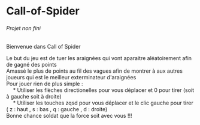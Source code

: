 # Call-of-Spider

###### _Projet non fini_

Bienvenue dans Call of Spider

Le but du jeu est de tuer les araignées qui vont aparaitre aléatoirement afin de gagné des points  
Amassé le plus de points au fil des vagues afin de montrer à aux autres joueurs qui est le meilleur exterminateur d'araignées  
Pour jouer rien de plus simple :  
&emsp; * Utiliser les flèches directionelles pour vous déplacer et 0 pour tirer (soit à gauche soit à droite)  
&emsp; * Utiliser les touches zqsd pour vous déplacer et le clic gauche pour tirer ( z : haut , s : bas , q : gauche , d : droite)  
Bonne chance soldat que la force soit avec vous !!!
